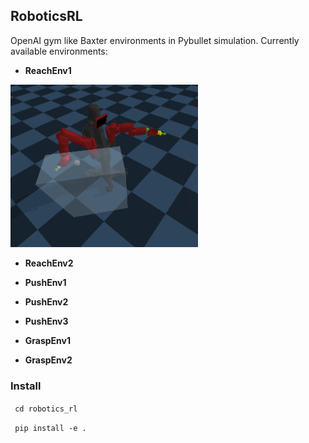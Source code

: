 ## RoboticsRL

OpenAI gym like Baxter environments in Pybullet simulation. Currently available environments:

- **ReachEnv1**

<img src="data/BaxterReach.png" width="300">

- **ReachEnv2**

- **PushEnv1**

- **PushEnv2**

- **PushEnv3**

- **GraspEnv1**

- **GraspEnv2**

### Install

``` cd robotics_rl```

``` pip install -e .```
